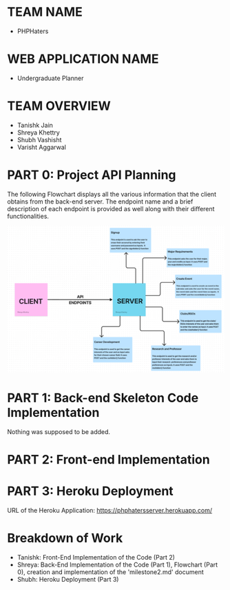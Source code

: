 # TEAM NAME

- PHPHaters

# WEB APPLICATION NAME

- Undergraduate Planner

# TEAM OVERVIEW

- Tanishk Jain
- Shreya Khettry
- Shubh Vashisht
- Varisht Aggarwal

# PART 0: Project API Planning

The following Flowchart displays all the various information that the client obtains from the back-end server. The endpoint name and a brief description of each endpoint is provided as well along with their different functionalities.

![example image](../imag/flowchart.png)

# PART 1: Back-end Skeleton Code Implementation

Nothing was supposed to be added.

# PART 2: Front-end Implementation

# PART 3: Heroku Deployment

URL of the Heroku Application: https://phphatersserver.herokuapp.com/

# Breakdown of Work

- Tanishk: Front-End Implementation of the Code (Part 2)
- Shreya: Back-End Implementation of the Code (Part 1), Flowchart (Part 0), creation and implementation of the 'milestone2.md' document
- Shubh: Heroku Deployment (Part 3)